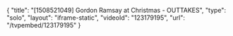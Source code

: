 {
    "title": "[1508521049] Gordon Ramsay at Christmas - OUTTAKES",
    "type": "solo",
    "layout": "iframe-static",
    "videoId": "123179195",
    "url": "\/tvpembed\/123179195"
}